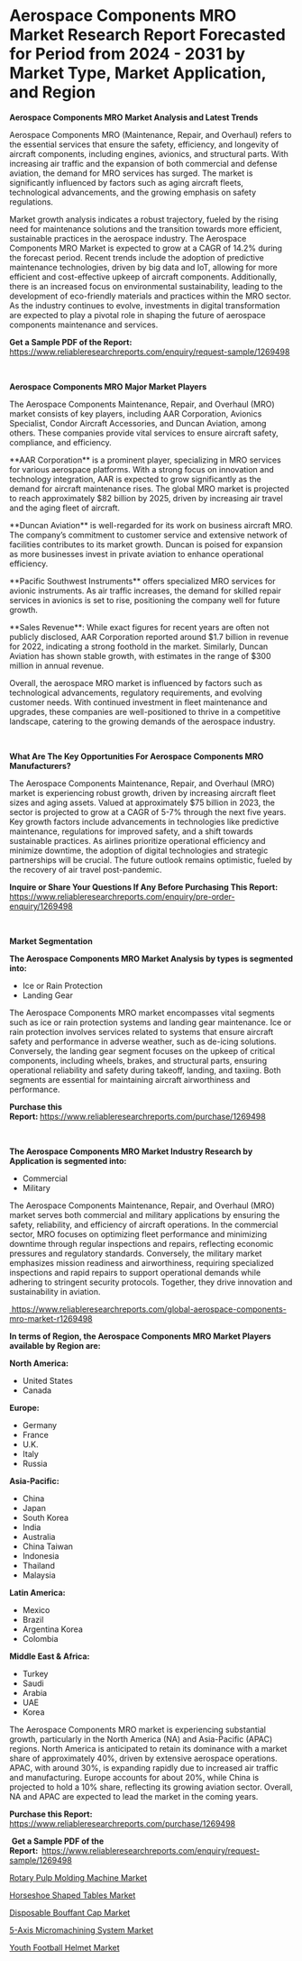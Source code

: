 <p><h1>Aerospace Components MRO Market Research Report Forecasted for Period from 2024 -  2031 by Market Type, Market Application, and Region</h1></p><p><strong>Aerospace Components MRO Market Analysis and Latest Trends</strong></p>
<p><p>Aerospace Components MRO (Maintenance, Repair, and Overhaul) refers to the essential services that ensure the safety, efficiency, and longevity of aircraft components, including engines, avionics, and structural parts. With increasing air traffic and the expansion of both commercial and defense aviation, the demand for MRO services has surged. The market is significantly influenced by factors such as aging aircraft fleets, technological advancements, and the growing emphasis on safety regulations.</p><p>Market growth analysis indicates a robust trajectory, fueled by the rising need for maintenance solutions and the transition towards more efficient, sustainable practices in the aerospace industry. The Aerospace Components MRO Market is expected to grow at a CAGR of 14.2% during the forecast period. Recent trends include the adoption of predictive maintenance technologies, driven by big data and IoT, allowing for more efficient and cost-effective upkeep of aircraft components. Additionally, there is an increased focus on environmental sustainability, leading to the development of eco-friendly materials and practices within the MRO sector. As the industry continues to evolve, investments in digital transformation are expected to play a pivotal role in shaping the future of aerospace components maintenance and services.</p></p>
<p><strong>Get a Sample PDF of the Report:&nbsp;</strong> <a href="https://www.reliableresearchreports.com/enquiry/request-sample/1269498?utm_campaign=11&utm_medium=2&utm_source=Github&utm_content=ia&utm_term=11122024&utm_id=aerospace-components-mro">https://www.reliableresearchreports.com/enquiry/request-sample/1269498</a></p>
<p>&nbsp;</p>
<p><strong>Aerospace Components MRO Major Market Players</strong></p>
<p><p>The Aerospace Components Maintenance, Repair, and Overhaul (MRO) market consists of key players, including AAR Corporation, Avionics Specialist, Condor Aircraft Accessories, and Duncan Aviation, among others. These companies provide vital services to ensure aircraft safety, compliance, and efficiency.</p><p>**AAR Corporation** is a prominent player, specializing in MRO services for various aerospace platforms. With a strong focus on innovation and technology integration, AAR is expected to grow significantly as the demand for aircraft maintenance rises. The global MRO market is projected to reach approximately $82 billion by 2025, driven by increasing air travel and the aging fleet of aircraft.</p><p>**Duncan Aviation** is well-regarded for its work on business aircraft MRO. The company’s commitment to customer service and extensive network of facilities contributes to its market growth. Duncan is poised for expansion as more businesses invest in private aviation to enhance operational efficiency.</p><p>**Pacific Southwest Instruments** offers specialized MRO services for avionic instruments. As air traffic increases, the demand for skilled repair services in avionics is set to rise, positioning the company well for future growth.</p><p>**Sales Revenue**: While exact figures for recent years are often not publicly disclosed, AAR Corporation reported around $1.7 billion in revenue for 2022, indicating a strong foothold in the market. Similarly, Duncan Aviation has shown stable growth, with estimates in the range of $300 million in annual revenue.</p><p>Overall, the aerospace MRO market is influenced by factors such as technological advancements, regulatory requirements, and evolving customer needs. With continued investment in fleet maintenance and upgrades, these companies are well-positioned to thrive in a competitive landscape, catering to the growing demands of the aerospace industry.</p></p>
<p>&nbsp;</p>
<p><strong>What Are The Key Opportunities For Aerospace Components MRO Manufacturers?</strong></p>
<p><p>The Aerospace Components Maintenance, Repair, and Overhaul (MRO) market is experiencing robust growth, driven by increasing aircraft fleet sizes and aging assets. Valued at approximately $75 billion in 2023, the sector is projected to grow at a CAGR of 5-7% through the next five years. Key growth factors include advancements in technologies like predictive maintenance, regulations for improved safety, and a shift towards sustainable practices. As airlines prioritize operational efficiency and minimize downtime, the adoption of digital technologies and strategic partnerships will be crucial. The future outlook remains optimistic, fueled by the recovery of air travel post-pandemic.</p></p>
<p><strong>Inquire or Share Your Questions If Any Before Purchasing This Report:</strong> <a href="https://www.reliableresearchreports.com/enquiry/pre-order-enquiry/1269498?utm_campaign=11&utm_medium=2&utm_source=Github&utm_content=ia&utm_term=11122024&utm_id=aerospace-components-mro">https://www.reliableresearchreports.com/enquiry/pre-order-enquiry/1269498</a></p>
<p>&nbsp;</p>
<p><strong>Market Segmentation</strong></p>
<p><strong>The Aerospace Components MRO Market Analysis by types is segmented into:</strong></p>
<p><ul><li>Ice or Rain Protection</li><li>Landing Gear</li></ul></p>
<p><p>The Aerospace Components MRO market encompasses vital segments such as ice or rain protection systems and landing gear maintenance. Ice or rain protection involves services related to systems that ensure aircraft safety and performance in adverse weather, such as de-icing solutions. Conversely, the landing gear segment focuses on the upkeep of critical components, including wheels, brakes, and structural parts, ensuring operational reliability and safety during takeoff, landing, and taxiing. Both segments are essential for maintaining aircraft airworthiness and performance.</p></p>
<p><strong>Purchase this Report:&nbsp;</strong><a href="https://www.reliableresearchreports.com/purchase/1269498?utm_campaign=11&utm_medium=2&utm_source=Github&utm_content=ia&utm_term=11122024&utm_id=aerospace-components-mro">https://www.reliableresearchreports.com/purchase/1269498</a></p>
<p>&nbsp;</p>
<p><strong>The Aerospace Components MRO Market Industry Research by Application is segmented into:</strong></p>
<p><ul><li>Commercial</li><li>Military</li></ul></p>
<p><p>The Aerospace Components Maintenance, Repair, and Overhaul (MRO) market serves both commercial and military applications by ensuring the safety, reliability, and efficiency of aircraft operations. In the commercial sector, MRO focuses on optimizing fleet performance and minimizing downtime through regular inspections and repairs, reflecting economic pressures and regulatory standards. Conversely, the military market emphasizes mission readiness and airworthiness, requiring specialized inspections and rapid repairs to support operational demands while adhering to stringent security protocols. Together, they drive innovation and sustainability in aviation.</p></p>
<p><a href="https://www.reliableresearchreports.com/global-aerospace-components-mro-market-r1269498?utm_campaign=11&utm_medium=2&utm_source=Github&utm_content=ia&utm_term=11122024&utm_id=aerospace-components-mro">&nbsp;https://www.reliableresearchreports.com/global-aerospace-components-mro-market-r1269498</a></p>
<p><strong>In terms of Region, the Aerospace Components MRO Market Players available by Region are:</strong></p>
<p>
    <p> <strong> North America: </strong>
        <ul>
            <li>United States</li>
            <li>Canada</li>
        </ul>
        </p> 
    <p> <strong> Europe: </strong>
        <ul>
            <li>Germany</li>
            <li>France</li>
            <li>U.K.</li>
            <li>Italy</li>
            <li>Russia</li>
        </ul>
        </p> 
    <p> <strong> Asia-Pacific: </strong>
        <ul>
            <li>China</li>
            <li>Japan</li>
            <li>South Korea</li>
            <li>India</li>
            <li>Australia</li>
            <li>China Taiwan</li>
            <li>Indonesia</li>
            <li>Thailand</li>
            <li>Malaysia</li>
        </ul>
        </p> 
    <p> <strong> Latin America: </strong>
        <ul>
            <li>Mexico</li>
            <li>Brazil</li>
            <li>Argentina Korea</li>
            <li>Colombia</li>
        </ul>
        </p> 
    <p> <strong> Middle East & Africa: </strong>
        <ul>
            <li>Turkey</li>
            <li>Saudi</li>
            <li>Arabia</li>
            <li>UAE</li>
            <li>Korea</li>
        </ul>
    </p>
    </p>
<p><p>The Aerospace Components MRO market is experiencing substantial growth, particularly in the North America (NA) and Asia-Pacific (APAC) regions. North America is anticipated to retain its dominance with a market share of approximately 40%, driven by extensive aerospace operations. APAC, with around 30%, is expanding rapidly due to increased air traffic and manufacturing. Europe accounts for about 20%, while China is projected to hold a 10% share, reflecting its growing aviation sector. Overall, NA and APAC are expected to lead the market in the coming years.</p></p>
<p><strong>Purchase this Report: </strong><a href="https://www.reliableresearchreports.com/purchase/1269498?utm_campaign=11&utm_medium=2&utm_source=Github&utm_content=ia&utm_term=11122024&utm_id=aerospace-components-mro">https://www.reliableresearchreports.com/purchase/1269498</a></p>
<p>&nbsp;<strong>Get a Sample PDF of the Report:&nbsp;&nbsp;</strong><a href="https://www.reliableresearchreports.com/enquiry/request-sample/1269498?utm_campaign=11&utm_medium=2&utm_source=Github&utm_content=ia&utm_term=11122024&utm_id=aerospace-components-mro">https://www.reliableresearchreports.com/enquiry/request-sample/1269498</a></p>
<p><strong></strong></p>
<p><p><a href="https://github.com/gukenneth26571/Market-Research-Report-List-1/blob/main/rotary-pulp-molding-machine-market.md?utm_campaign=11&utm_medium=2&utm_source=Github&utm_content=ia&utm_term=11122024&utm_id=aerospace-components-mro">Rotary Pulp Molding Machine Market</a></p><p><a href="https://www.linkedin.com/pulse/market-report-covering-horseshoe-shaped-tablesmarket-share-0fu4e?utm_campaign=11&utm_medium=2&utm_source=Github&utm_content=ia&utm_term=11122024&utm_id=aerospace-components-mro">Horseshoe Shaped Tables Market</a></p><p><a href="https://www.linkedin.com/pulse/future-outlook-disposable-bouffant-cap-market-20242031-bb2jc?utm_campaign=11&utm_medium=2&utm_source=Github&utm_content=ia&utm_term=11122024&utm_id=aerospace-components-mro">Disposable Bouffant Cap Market</a></p><p><a href="https://github.com/ChiragRp1/Market-Research-Report-List-6/blob/main/5-axis-micromachining-system-market.md?utm_campaign=11&utm_medium=2&utm_source=Github&utm_content=ia&utm_term=11122024&utm_id=aerospace-components-mro">5-Axis Micromachining System Market</a></p><p><a href="https://www.linkedin.com/pulse/youth-football-helmet-market-insights-encompass-historical-ki16e?utm_campaign=11&utm_medium=2&utm_source=Github&utm_content=ia&utm_term=11122024&utm_id=aerospace-components-mro">Youth Football Helmet Market</a></p></p>